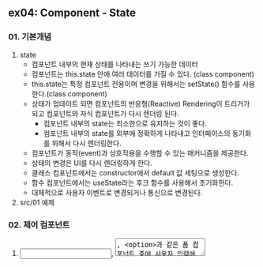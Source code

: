 ## ex04: Component - State

### 01. 기본개념
1.  state
    - 컴포넌트 내부의 현재 상태를 나타내는 쓰기 가능한 데이터
    - 컴포넌트는 this.state 안에 여러 데이터를 가질 수 있다. (class component)
    - this.state는 특정 컴포넌트 전용이며 변경을 위해서는 setState() 함수를 사용한다.(class component)
    - 상태가 업데이트 되면 컴포넌트의 반응형(Reactive) Rendering이 트리거가 되고 컴포넌트와 자식 컴포넌트가 다시 렌더링 된다.
        + 컴포넌트 내부의 state는 최소한으로 유지하는 것이 좋다.
        + 컴포넌트 내부의 state를 외부에 정확하게 나타내고 인터페이스의 동기화를 위해서 다시 렌더링한다.
    - 컴포넌트가 동작(event)과 상호작용을 수행할 수 있는 매커니즘을 제공한다.
    - 상태의 변경은 UI를 다시 렌더링하게 한다.
    - 클래스 컴포넌트에서는 constructor에서 default 값 세팅으로 생성한다.
    - 함수 컴포넌트에서는 useState라는 후크 함수를 사용해서 초기화한다.
    - 대체적으로 사용자 이벤트로 변경되거나 통신으로 변경된다.
2.  src/01 예제

### 02. 제어 컴포넌트
1.  <input>, <textarea>, <option>과 같은 폼 컴포넌트 중에 사용자 입력에 따라 state값이 변경되고 렌더링하는 컴포넌트를 제어(Controlled) 컴포넌트라고 한다.
2.  폼 컴포넌트가 반드시 제어 컴포넌트로 작성해야 하는 것은 아니다. 상태를 제어하지 않는 비제어(Uncontrolled) 컴포넌트로도 만들 수 있다.(Anti-Pattern)
3.  폼 컴포넌트를 제어 컴포넌트로 만드는 것은 조금 복잡해보이지만 다음과 같은 장점이 있다.
    - 컴포넌트의 인터페이스를 외부에서 직접 변경할 수 없고 내부의 상태 변경으로 가능하다는 리액트의 컴포텉느 작성 원칙을 준수할 수 있다.
    - 사용자 입력 값에 대한 Validation을 할 수 있다.
4.  예제
    - src/02 제어 컴포넌트
    - src/03 비제어 컴포넌트


### 03. 비제어 컴포넌트(Anti-Pattern)
### 04. 상태(Stateful) 컴포넌트 vs 순수(Pure, Dumb) Component
### 05. Data Flow(Bottom-up)

### Run Examples
```bash
$ npm run debug src={no}
```